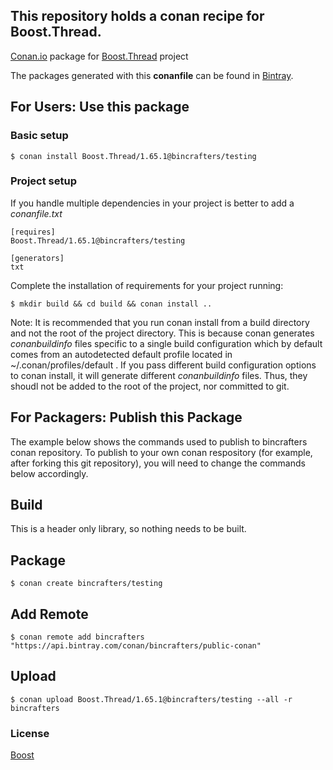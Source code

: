 ## This repository holds a conan recipe for Boost.Thread.

[Conan.io](https://conan.io) package for [Boost.Thread](https://github.com/Boostorg/Thread) project

The packages generated with this **conanfile** can be found in [Bintray](https://bintray.com/bincrafters/public-conan/Boost.Thread%3Abincrafters).

## For Users: Use this package

### Basic setup

    $ conan install Boost.Thread/1.65.1@bincrafters/testing

### Project setup

If you handle multiple dependencies in your project is better to add a *conanfile.txt*

    [requires]
    Boost.Thread/1.65.1@bincrafters/testing

    [generators]
    txt

Complete the installation of requirements for your project running:</small></span>

    $ mkdir build && cd build && conan install ..
	
Note: It is recommended that you run conan install from a build directory and not the root of the project directory.  This is because conan generates *conanbuildinfo* files specific to a single build configuration which by default comes from an autodetected default profile located in ~/.conan/profiles/default .  If you pass different build configuration options to conan install, it will generate different *conanbuildinfo* files.  Thus, they shoudl not be added to the root of the project, nor committed to git. 

## For Packagers: Publish this Package

The example below shows the commands used to publish to bincrafters conan repository. To publish to your own conan respository (for example, after forking this git repository), you will need to change the commands below accordingly. 

## Build  

This is a header only library, so nothing needs to be built.

## Package 

    $ conan create bincrafters/testing
	
## Add Remote

	$ conan remote add bincrafters "https://api.bintray.com/conan/bincrafters/public-conan"

## Upload

    $ conan upload Boost.Thread/1.65.1@bincrafters/testing --all -r bincrafters

### License
[Boost](LICENSE)
